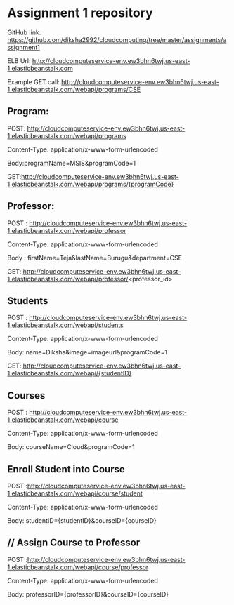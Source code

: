 # Assignment 1 repository

GitHub link: https://github.com/diksha2992/cloudcomputing/tree/master/assignments/assignment1

ELB Url: http://cloudcomputeservice-env.ew3bhn6twj.us-east-1.elasticbeanstalk.com


Example GET call:
http://cloudcomputeservice-env.ew3bhn6twj.us-east-1.elasticbeanstalk.com/webapi/programs/CSE


## Program:

POST: http://cloudcomputeservice-env.ew3bhn6twj.us-east-1.elasticbeanstalk.com/webapi/programs

Content-Type: application/x-www-form-urlencoded

Body:programName=MSIS&programCode=1

GET:http://cloudcomputeservice-env.ew3bhn6twj.us-east-1.elasticbeanstalk.com/webapi/programs/{programCode}


## Professor:

POST : http://cloudcomputeservice-env.ew3bhn6twj.us-east-1.elasticbeanstalk.com/webapi/professor

Content-Type: application/x-www-form-urlencoded

Body : firstName=Teja&lastName=Burugu&department=CSE

GET: http://cloudcomputeservice-env.ew3bhn6twj.us-east-1.elasticbeanstalk.com/webapi/professor/<professor_id>

## Students
POST :  http://cloudcomputeservice-env.ew3bhn6twj.us-east-1.elasticbeanstalk.com/webapi/students

Content-Type: application/x-www-form-urlencoded

Body: name=Diksha&image=imageurl&programCode=1

GET: http://cloudcomputeservice-env.ew3bhn6twj.us-east-1.elasticbeanstalk.com/webapi/{studentID}


## Courses

POST : http://cloudcomputeservice-env.ew3bhn6twj.us-east-1.elasticbeanstalk.com/webapi/course

Content-Type: application/x-www-form-urlencoded

Body: courseName=Cloud&programCode=1

## Enroll Student into Course

POST :http://cloudcomputeservice-env.ew3bhn6twj.us-east-1.elasticbeanstalk.com/webapi/course/student

Content-Type: application/x-www-form-urlencoded

Body: studentID={studentID}&courseID={courseID}

## // Assign Course to Professor
POST :http://cloudcomputeservice-env.ew3bhn6twj.us-east-1.elasticbeanstalk.com/webapi/course/professor

Content-Type: application/x-www-form-urlencoded

Body: professorID={professorID}&courseID={courseID}





